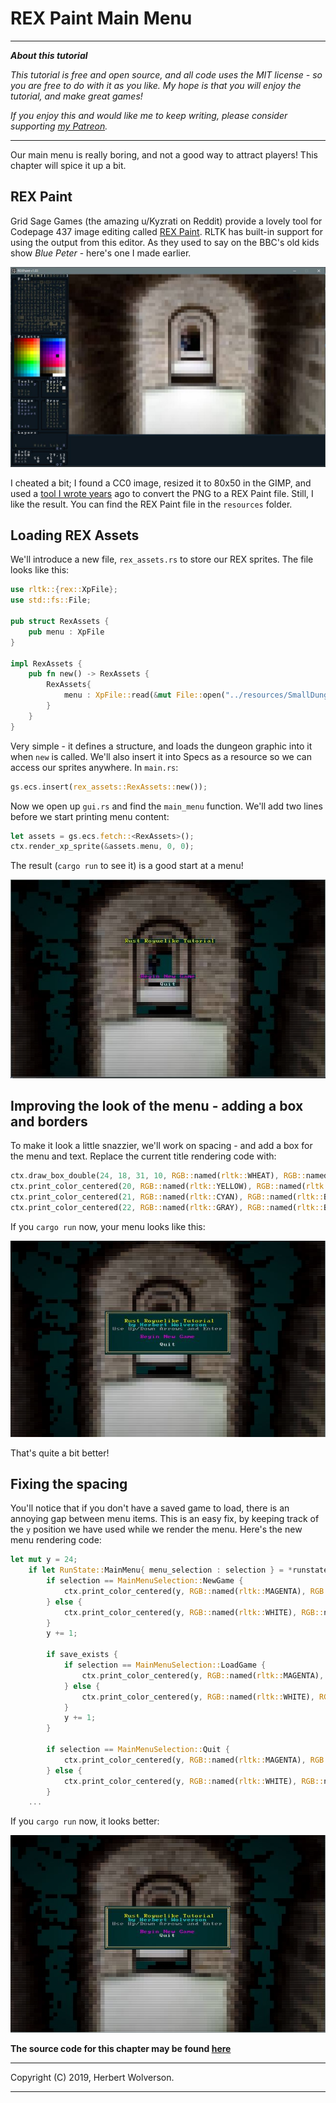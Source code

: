 # REX Paint Main Menu

---

***About this tutorial***

*This tutorial is free and open source, and all code uses the MIT license - so you are free to do with it as you like. My hope is that you will enjoy the tutorial, and make great games!*

*If you enjoy this and would like me to keep writing, please consider supporting [my Patreon](https://www.patreon.com/blackfuture).*

---

Our main menu is really boring, and not a good way to attract players! This chapter will spice it up a bit.

## REX Paint

Grid Sage Games (the amazing u/Kyzrati on Reddit) provide a lovely tool for Codepage 437 image editing called [REX Paint](https://www.gridsagegames.com/rexpaint/index.html). RLTK has built-in support for using the output from this editor. As they used to say on the BBC's old kids show *Blue Peter* - here's one I made earlier.

![Screenshot](./c21-s1.jpg)

I cheated a bit; I found a CC0 image, resized it to 80x50 in the GIMP, and used a [tool I wrote years](https://github.com/thebracket/png2rex) ago to convert the PNG to a REX Paint file. Still, I like the result. You can find the REX Paint file in the `resources` folder.

## Loading REX Assets

We'll introduce a new file, `rex_assets.rs` to store our REX sprites. The file looks like this:

```rust
use rltk::{rex::XpFile};
use std::fs::File;

pub struct RexAssets {
    pub menu : XpFile
}

impl RexAssets {
    pub fn new() -> RexAssets {
        RexAssets{
            menu : XpFile::read(&mut File::open("../resources/SmallDungeon_80x50.xp").unwrap()).unwrap()
        }
    }
}
```

Very simple - it defines a structure, and loads the dungeon graphic into it when `new` is called. We'll also insert it into Specs as a resource so we can access our sprites anywhere. In `main.rs`:

```rust
gs.ecs.insert(rex_assets::RexAssets::new());
```

Now we open up `gui.rs` and find the `main_menu` function. We'll add two lines before we start printing menu content:

```rust
let assets = gs.ecs.fetch::<RexAssets>();
ctx.render_xp_sprite(&assets.menu, 0, 0);
```

The result (`cargo run` to see it) is a good start at a menu!

![Screenshot](./c21-s2.jpg)

## Improving the look of the menu - adding a box and borders

To make it look a little snazzier, we'll work on spacing - and add a box for the menu and text. Replace the current title rendering code with:

```rust
ctx.draw_box_double(24, 18, 31, 10, RGB::named(rltk::WHEAT), RGB::named(rltk::BLACK));
ctx.print_color_centered(20, RGB::named(rltk::YELLOW), RGB::named(rltk::BLACK), "Rust Roguelike Tutorial");
ctx.print_color_centered(21, RGB::named(rltk::CYAN), RGB::named(rltk::BLACK), "by Herbert Wolverson");
ctx.print_color_centered(22, RGB::named(rltk::GRAY), RGB::named(rltk::BLACK), "Use Up/Down Arrows and Enter");
```

If you `cargo run` now, your menu looks like this:

![Screenshot](./c21-s3.jpg)

That's quite a bit better!

## Fixing the spacing

You'll notice that if you don't have a saved game to load, there is an annoying gap between menu items. This is an easy fix, by keeping track of the `y` position we have used while we render the menu. Here's the new menu rendering code:

```rust
let mut y = 24;
    if let RunState::MainMenu{ menu_selection : selection } = *runstate {
        if selection == MainMenuSelection::NewGame {
            ctx.print_color_centered(y, RGB::named(rltk::MAGENTA), RGB::named(rltk::BLACK), "Begin New Game");
        } else {
            ctx.print_color_centered(y, RGB::named(rltk::WHITE), RGB::named(rltk::BLACK), "Begin New Game");
        }
        y += 1;

        if save_exists {
            if selection == MainMenuSelection::LoadGame {
                ctx.print_color_centered(y, RGB::named(rltk::MAGENTA), RGB::named(rltk::BLACK), "Load Game");
            } else {
                ctx.print_color_centered(y, RGB::named(rltk::WHITE), RGB::named(rltk::BLACK), "Load Game");
            }
            y += 1;
        }

        if selection == MainMenuSelection::Quit {
            ctx.print_color_centered(y, RGB::named(rltk::MAGENTA), RGB::named(rltk::BLACK), "Quit");
        } else {
            ctx.print_color_centered(y, RGB::named(rltk::WHITE), RGB::named(rltk::BLACK), "Quit");
        }
    ...
```

If you `cargo run` now, it looks better:

![Screenshot](./c21-s4.jpg)

**The source code for this chapter may be found [here](https://github.com/thebracket/rustrogueliketutorial/tree/master/chapter-21-rexmenu)**

---

Copyright (C) 2019, Herbert Wolverson.

---